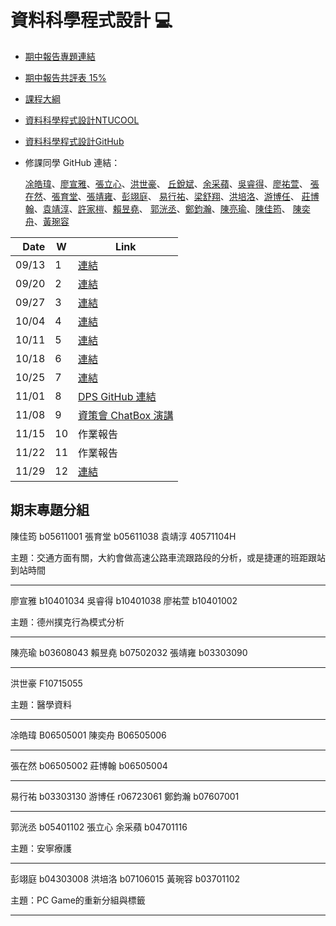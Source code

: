 # 資料科學程式設計 :computer:

- [期中報告專題連結](https://howardchao.github.io/107-1_NTUCS-X_teaching_assistant_info/week_9/report.html)

- [期中報告共評表 15%](https://docs.google.com/spreadsheets/d/1VA37mMMf4rbCQ06hvwAjUwdaD_HLS-BkkB2cd6ZipFc/edit?usp=sharing)

- [課程大綱](https://nol.ntu.edu.tw/nol/coursesearch/print_table.php?course_id=H03%2004010&class=&dpt_code=H020&ser_no=21068&semester=107-1&lang=CH)

- [資料科學程式設計NTUCOOL](https://cool.ntu.edu.tw/courses/73)
- [資料科學程式設計GitHub](https://github.com/NTU-CSX-DataScience/107-1RSampleCode)


- 修課同學 GitHub 連結：
    
    [凃皓瑋](https://github.com/teric1024/107-1-R-data-analysis-course)、[廖宣雅](https://github.com/tallya851109/CSX_RProject)、[張立心](https://github.com/54heart/CS-Course)、[洪世豪](https://github.com/HaroldHong/Data-Science-and-programing)、
    [丘銳斌](https://github.com/mlalpha/ntu-csx-4001-data-science_107)、[余采蘋](https://github.com/crystal320yu/NTU_COOL)、[吳睿得](https://github.com/bryan051003/csx_rproject)、[廖祐萱](https://github.com/x666772/CSX_Lyhs)、
    [張在然](https://github.com/dadalakun25/R-mumi)、[張育堂](https://github.com/b05611038/DataScience_R)、[張靖雍](https://github.com/goodjob0823/CSX_RProject_Fall_2018)、[彭翊庭](https://github.com/yitingpeng/datascience)、
    [易行祐](https://github.com/josephyi0317/NTU-CSX-DataScience)、[梁舒翔](https://github.com/ShuHsiangLiang/CSX4001/)、[洪培洛](https://github.com/perilium/NTU-CSX4001/)、[游博任](https://github.com/perilium/NTU-CSX4001)、
    [莊博翰](https://github.com/gordon0813/R-learning-map/)、[袁靖淳](https://github.com/gordon0813/R-learning-map)、[許家榿](https://github.com/edward1997104/NTU-CSX-DataScience/)、[賴昱堯](https://github.com/richlay/Rlanguage/)、
    [郭洸丞](https://github.com/qk0926/NTU_data_course_2018)、[鄭鈞瀚](https://github.com/FawenYo/NTU_CSX4001)、[陳亮瑜](https://github.com/LouieChen16/NTU_CSX_DataScience)、[陳佳筠](https://github.com/Jia-YunChen/CS-X_R)、
    [陳奕舟](https://github.com/silvercraft/CS_X)、[黃琬容](https://github.com/graduatecrisis/CSX-Data-Science/)
    

| Date   | W    | Link                                                           |
| --:    | --   | --                                                             |
| 09/13  |  1   | [連結](https://docs.google.com/presentation/d/e/2PACX-1vSxbTW9Qm9uLwiFrvPxFaUIHFtBV4IUzhUJ1BbKuKjjzkAEhFxb-YsXjqOosz6DKBE70ybc3fFjONsg/pub?start=false&loop=false&delayms=3000&slide=id.p) |
| 09/20  |  2   |[連結](https://docs.google.com/presentation/u/1/d/e/2PACX-1vSj9t4H-W60Tnfxx38VWq3dmSd4LueGToNmPBnfXIc0hMO0QMpmiEMIEVQCwA3WI9S-pP3rOF9Cl_w4/pub?start=false&loop=false&delayms=3000)|
| 09/27  |  3   |[連結](https://docs.google.com/presentation/d/e/2PACX-1vS1Swqv6pMD5jHKEkCiUevDZ0FG7EEStYdZX4V8ofKFqOBSez_48GiDUemYaUF5XIfoRU511lR2i1U4/pub?start=false&loop=false&delayms=3000&slide=id.p)|
| 10/04  |  4   |[連結](https://docs.google.com/presentation/d/1ILGVLyiJSwfIa7hz57HiESPGhuPgfQ0WCNwXmGuE4l4/edit#slide=id.p)|
| 10/11  |  5   |[連結](https://docs.google.com/presentation/d/e/2PACX-1vTqrTR9SUpT-wxHAptoWpBaX5zjthK0W62iVailUiFE-nxTFVzlF_f5MlIlrcnomTatknuxcFYFzttB/pub?start=false&loop=false&delayms=3000&slide=id.p)|
| 10/18  |  6   |[連結](https://docs.google.com/presentation/d/e/2PACX-1vSwqoaEvqtk-TxeE07nkIEmgfvd_RyqMOHo_ZCd0GdikkS7EDr_mKdU58r7FN8VgU7H5unJkwHN1cJh/pub?start=false&loop=false&delayms=3000&slide=id.g4273d10c0f_0_0)|
| 10/25  |  7   |[連結](https://docs.google.com/presentation/u/1/d/e/2PACX-1vR2FbpN9mvJoNiZyfgQypTWfQmKxfIxj3og-VJvHXHgcBP4hkahAYaVjyDu7PL8txpoTdH4FUqYQiYD/pub?start=false&loop=false&delayms=3000)|
| 11/01  |  8   |[DPS GitHub 連結](https://github.com/dspim)|
| 11/08  |  9   | [資策會 ChatBox 演講](https://docs.google.com/document/d/1g1Plzir86OvJm2MSGXgk1g8aLXhc9_xNIUglwUt6qg0/edit)|
| 11/15  |  10   |作業報告|
| 11/22  |  11   |作業報告|
| 11/29  |  12   |[連結](https://docs.google.com/presentation/d/e/2PACX-1vQ-XXZlyaoNTfx1l7FlPj-KgESdH651LBQV4mDJnTU3vjn32Me-i3gCqMTTMypjpoJFtiCEfVEUoNsM/pub?start=false&loop=false&delayms=3000&slide=id.g494f19b90a_0_0)|

## 期末專題分組


陳佳筠 b05611001
張育堂 b05611038
袁靖淳 40571104H 

主題：交通方面有關，大約會做高速公路車流跟路段的分析，或是捷運的班距跟站到站時間

---

廖宣雅 b10401034
吳睿得 b10401038
廖祐萱 b10401002

主題：德州撲克行為模式分析

---

陳亮瑜 b03608043
賴昱堯 b07502032
張靖雍 b03303090

---

洪世豪 F10715055

主題：醫學資料

---

凃皓瑋 B06505001 
陳奕舟 B06505006

---

張在然 b06505002
莊博翰 b06505004

---

易行祐 b03303130
游博任 r06723061
鄭鈞瀚 b07607001

---

郭洸丞 b05401102
張立心
余采蘋 b04701116

主題：安寧療護

---

彭翊庭 b04303008 
洪培洛 b07106015 
黃琬容 b03701102

主題：PC Game的重新分組與標籤

---
